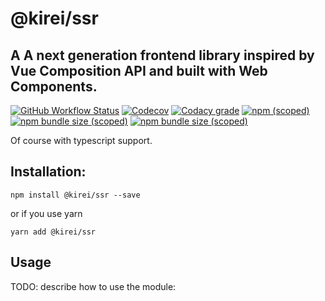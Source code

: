 # @kirei/ssr
## A A next generation frontend library inspired by Vue Composition API and built with Web Components.
[![GitHub Workflow Status](https://img.shields.io/github/workflow/status/ifaxity/kirei/Tests?style=for-the-badge)](https://github.com/iFaxity/kirei/actions)
[![Codecov](https://img.shields.io/codecov/c/github/ifaxity/kirei?style=for-the-badge)](https://codecov.io/gh/iFaxity/kirei)
[![Codacy grade](https://img.shields.io/codacy/grade/dbdf69a34ba64733ace9d8aa204248ab?style=for-the-badge)](https://app.codacy.com/manual/iFaxity/kirei/dashboard)
[![npm (scoped)](https://img.shields.io/npm/v/@kirei/ssr?style=for-the-badge)](https://npmjs.org/package/@kirei/ssr)
[![npm bundle size (scoped)](https://img.shields.io/bundlephobia/min/@kirei/ssr?label=Bundle%20size&style=for-the-badge)](https://npmjs.org/package/@kirei/ssr)
[![npm bundle size (scoped)](https://img.shields.io/bundlephobia/minzip/@kirei/ssr?label=Bundle%20size%20%28gzip%29&style=for-the-badge)](https://npmjs.org/package/@kirei/ssr)

Of course with typescript support.


## Installation:
`npm install @kirei/ssr --save`

or if you use yarn

`yarn add @kirei/ssr`


## Usage
TODO: describe how to use the module:
